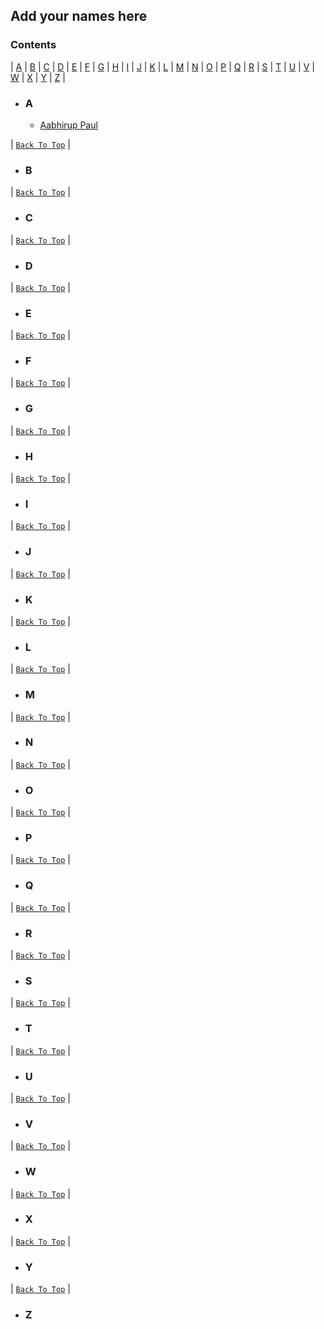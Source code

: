 ## Add your names here 
### **Contents**

| [A](#a) | [B](#b) | [C](#c) | [D](#d) | [E](#e) | [F](#f) | [G](#g) | [H](#h) | [I](#i) | [J](#j) | [K](#k) | [L](#l) | [M](#m) | [N](#n) | [O](#o)
| [P](#p) | [Q](#q) | [R](#r) | [S](#s) | [T](#t) | [U](#u) | [V](#v) | [W](#w) | [X](#x) | [Y](#y) | [Z](#z) |

- ### **A**
  - [Aabhirup Paul](https://github.com/paul-abhirup)

| [`Back To Top`](#contents) |

- ### **B**

| [`Back To Top`](#contents) |

- ### **C**

| [`Back To Top`](#contents) |

- ### **D**

| [`Back To Top`](#contents) |

- ### **E**

| [`Back To Top`](#contents) |

- ### **F**

| [`Back To Top`](#contents) |

- ### **G**

| [`Back To Top`](#contents) |

- ### **H**

| [`Back To Top`](#contents) |

- ### **I**

| [`Back To Top`](#contents) |

- ### **J**

| [`Back To Top`](#contents) |

- ### **K**

| [`Back To Top`](#contents) |

- ### **L**

| [`Back To Top`](#contents) |

- ### **M**

| [`Back To Top`](#contents) |

- ### **N**


| [`Back To Top`](#contents) |

- ### **O**

| [`Back To Top`](#contents) |

- ### **P**


| [`Back To Top`](#contents) |

- ### **Q**

| [`Back To Top`](#contents) |

- ### **R**

| [`Back To Top`](#contents) |

- ### **S**

| [`Back To Top`](#contents) |

- ### **T**

| [`Back To Top`](#contents) |

- ### **U**

| [`Back To Top`](#contents) |

- ### **V**

| [`Back To Top`](#contents) |

- ### **W**

| [`Back To Top`](#contents) |

- ### **X**

| [`Back To Top`](#contents) |

- ### **Y**

| [`Back To Top`](#contents) |

- ### **Z**

